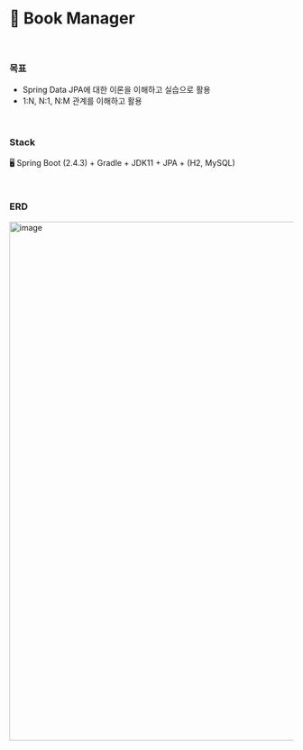 # 📖 Book Manager

<br>

### 목표
- Spring Data JPA에 대한 이론을 이해하고 실습으로 활용
- 1:N, N:1, N:M 관계를 이해하고 활용

<br>

### Stack
🖥️ Spring Boot (2.4.3) + Gradle + JDK11 + JPA + (H2, MySQL)

<br>

### ERD
<img width="921" alt="image" src="https://github.com/khsrla9806/fastcampus-bookmanager-jpa/assets/70641477/f43ecc51-e11a-4c3f-a6c3-296f6acb5a0b">
